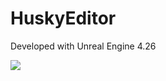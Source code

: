 # HuskyEditor

Developed with Unreal Engine 4.26

<img src='https://img-blog.csdnimg.cn/20201209181037305.png'>